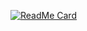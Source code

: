 [![ReadMe Card](https://github-readme-stats.vercel.app/api/pin/?username=miron4ik69&repo=vue-weather)](https://github.com/anuraghazra/github-readme-stats)
